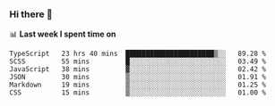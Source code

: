 ### Hi there 👋

<!--
**DBvc/DBvc** is a ✨ _special_ ✨ repository because its `README.md` (this file) appears on your GitHub profile.

Here are some ideas to get you started:

- 🔭 I’m currently working on ...
- 🌱 I’m currently learning ...
- 👯 I’m looking to collaborate on ...
- 🤔 I’m looking for help with ...
- 💬 Ask me about ...
- 📫 How to reach me: ...
- 😄 Pronouns: ...
- ⚡ Fun fact: ...
-->

📊 **Last week I spent time on**
<!--START_SECTION:waka-->

```text
TypeScript   23 hrs 40 mins  ██████████████████████▒░░   89.28 %
SCSS         55 mins         █░░░░░░░░░░░░░░░░░░░░░░░░   03.49 %
JavaScript   38 mins         ▓░░░░░░░░░░░░░░░░░░░░░░░░   02.42 %
JSON         30 mins         ▒░░░░░░░░░░░░░░░░░░░░░░░░   01.91 %
Markdown     19 mins         ▒░░░░░░░░░░░░░░░░░░░░░░░░   01.25 %
CSS          15 mins         ▒░░░░░░░░░░░░░░░░░░░░░░░░   01.00 %
```

<!--END_SECTION:waka-->
